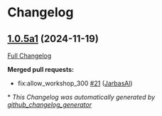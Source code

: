 # Changelog

## [1.0.5a1](https://github.com/OpenVoiceOS/ovos-adapt-pipeline-plugin/tree/1.0.5a1) (2024-11-19)

[Full Changelog](https://github.com/OpenVoiceOS/ovos-adapt-pipeline-plugin/compare/1.0.4...1.0.5a1)

**Merged pull requests:**

- fix:allow\_workshop\_300 [\#21](https://github.com/OpenVoiceOS/ovos-adapt-pipeline-plugin/pull/21) ([JarbasAl](https://github.com/JarbasAl))



\* *This Changelog was automatically generated by [github_changelog_generator](https://github.com/github-changelog-generator/github-changelog-generator)*
